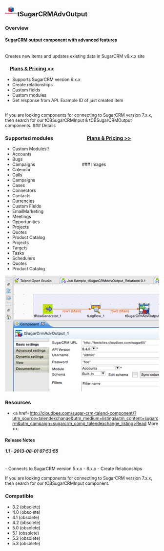 ## <img src='./logo.jpg' width='40' height='40'>tSugarCRMAdvOutput

### Overview
<h4>SugarCRM output component with advanced features</h4><br/>
Creates new items and updates existing data in SugarCRM v6.x.x site
<h3>&nbsp;&nbsp;&nbsp;&nbsp;<a href="http://cloudbee.com/sugar-crm-talend-component/?utm_source=talendexchange&utm_medium=listing&utm_content=sugarcrm&utm_campaign=sugarcrm_comp_talendexchange_listing">Plans & Pricing >></a></h3>
<ul>
<li>Supports SugarCRM version 6.x.x</li>
<li>Create relationships</li>
<li>Custom fields</li>
<li>Custom modules</li>
<li>Get response from API. Example ID of just created item</li>
<br />
</ul>
If you are looking components for connecting to SugarCRM version 7.x.x, then search for our tCBSugarCRMInput & tCBSugarCRMOutput components.
### Details
<div class="list-container" >
<div style='float: left; width: 50%;'>
<h3>Supported modules</h3>
<ul>
<li>Custom Modules!!</li>
<li>Accounts</li>
<li>Bugs</li>
<li>Campaigns</li>
<li>Calendar</li>
<li>Calls</li>
<li>Campaigns</li>
<li>Cases</li>
<li>Connectors</li>
<li>Contacts</li>
<li>Currencies</li>
<li>Custom Fields</li>
<li>EmailMarketing</li>
<li>Meetings</li>
<li>Opportunities</li>
<li>Projects</li>
<li>Quotes</li>
<li>Product Catalog</li>
<li>Projects</li>
<li>Targets</li>
<li>Tasks</li>
<li>Schedulers</li>
<li>Quotes</li>
<li>Product Catalog</li>
</ul>
</div>


</div>

<h3>&nbsp;&nbsp;&nbsp;&nbsp;<a href="http://cloudbee.com/sugar-crm-talend-component/?utm_source=talendexchange&utm_medium=listing&utm_content=sugarcrm&utm_campaign=sugarcrm_comp_talendexchange_listing">Plans & Pricing >></a></h3>
<br/>


<br/>
<br/>
### Images
<a href='./screenshots/v_1.1__1.jpg'><img src='./screenshots/v_1.1__1.jpg' ></a>


### Resources
 * <a href=http://cloudbee.com/sugar-crm-talend-component/?utm_source=talendexchange&utm_medium=listing&utm_content=sugarcrm&utm_campaign=sugarcrm_comp_talendexchange_listing>Read More >></a>

#### Release Notes

##### 1.1 - 2013-08-01 07:53:55
<br/>
- Connects to SugarCRM version 5.x.x - 6.x.x
- Create Relationships 

If you are looking components for connecting to SugarCRM version 7.x.x, then search for our tCBSugarCRMInput component.
### Compatible
 -  3.2 (obsolete)
 -   4.0 (obsolete)
 -   4.1 (obsolete)
 -   4.2 (obsolete)
 -   5.0 (obsolete)
 -   5.1 (obsolete)
 -   5.2 (obsolete)
 -   5.3 (obsolete)